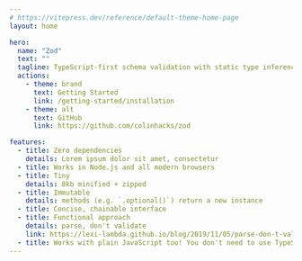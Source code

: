 ```yaml
---
# https://vitepress.dev/reference/default-theme-home-page
layout: home

hero:
  name: "Zod"
  text: ""
  tagline: TypeScript-first schema validation with static type inference
  actions:
    - theme: brand
      text: Getting Started
      link: /getting-started/installation
    - theme: alt
      text: GitHub
      link: https://github.com/colinhacks/zod

features:
  - title: Zero dependencies
    details: Lorem ipsum dolor sit amet, consectetur
  - title: Works in Node.js and all modern browsers
  - title: Tiny
    details: 8kb minified + zipped
  - title: Immutable
    details: methods (e.g. `.optional()`) return a new instance
  - title: Concise, chainable interface
  - title: Functional approach
    details: parse, don't validate
    link: https://lexi-lambda.github.io/blog/2019/11/05/parse-don-t-validate/
  - title: Works with plain JavaScript too! You don't need to use TypeScript.
---
```

